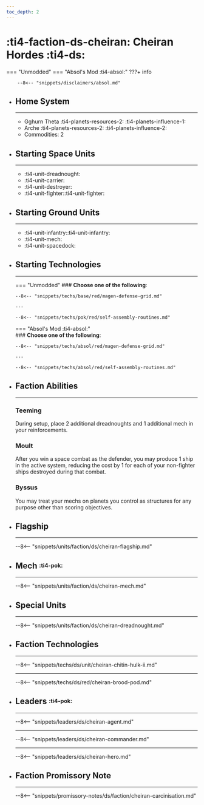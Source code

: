 ```yaml
---
toc_depth: 2
---
```


# :ti4-faction-ds-cheiran: Cheiran Hordes :ti4-ds:
=== "Unmodded"
=== "Absol's Mod :ti4-absol:" 
    ???+ info

        --8<-- "snippets/disclaimers/absol.md"

<div class="grid cards" markdown>

-   ## __Home System__

    ---

    * Gghurn Theta :ti4-planets-resources-2: :ti4-planets-influence-1:
    * Arche :ti4-planets-resources-2: :ti4-planets-influence-2:
    * Commodities: 2

</div>

<div class="grid cards" markdown>

-   ## __Starting Space Units__

    ---

    * :ti4-unit-dreadnought:
    * :ti4-unit-carrier:
    * :ti4-unit-destroyer:
    * :ti4-unit-fighter::ti4-unit-fighter:

-   ## __Starting Ground Units__

    ---

    * :ti4-unit-infantry::ti4-unit-infantry:
    * :ti4-unit-mech:
    * :ti4-unit-spacedock:

-   ## __Starting Technologies__

    ---
    === "Unmodded"
        ### **Choose one of the following**:

        --8<-- "snippets/techs/base/red/magen-defense-grid.md"

        ---

        --8<-- "snippets/techs/pok/red/self-assembly-routines.md"

    === "Absol's Mod :ti4-absol:"  
        ### **Choose one of the following**:
        
        --8<-- "snippets/techs/absol/red/magen-defense-grid.md"

        ---

        --8<-- "snippets/techs/absol/red/self-assembly-routines.md"

-   ## __Faction Abilities__

    ---
    ### **Teeming**
    
    During setup, place 2 additional dreadnoughts and 1 additional mech in your reinforcements.

    ### **Moult**
    
    After you win a space combat as the defender, you may produce 1 ship in the active system, reducing the cost by 1 for each of your non-fighter ships destroyed during that combat.

    ### **Byssus**
    
    You may treat your mechs on planets you control as structures for any purpose other than scoring objectives.

-   ## __Flagship__

    ---
    --8<-- "snippets/units/faction/ds/cheiran-flagship.md"

-   ## __Mech__ <sup><sub>:ti4-pok:</sub></sup>

    ---
    --8<-- "snippets/units/faction/ds/cheiran-mech.md"

-   ## __Special Units__

    ---
    --8<-- "snippets/units/faction/ds/cheiran-dreadnought.md"

</div>

<div class="grid cards" markdown>

-   ## __Faction Technologies__

    ---

    --8<-- "snippets/techs/ds/unit/cheiran-chitin-hulk-ii.md"

    ---

    --8<-- "snippets/techs/ds/red/cheiran-brood-pod.md"

-   ## __Leaders__ <sup><sub>:ti4-pok:</sub></sup>

    ---
    
    --8<-- "snippets/leaders/ds/cheiran-agent.md"

    ---

    --8<-- "snippets/leaders/ds/cheiran-commander.md"

    ---

    --8<-- "snippets/leaders/ds/cheiran-hero.md"

-   ## __Faction Promissory Note__

    ---
    --8<-- "snippets/promissory-notes/ds/faction/cheiran-carcinisation.md"

</div>
